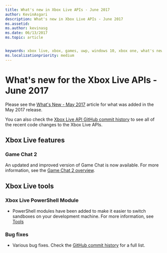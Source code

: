 ```yaml
---
title: What's new in Xbox Live APIs - June 2017
author: KevinAsgari
description: What's new in Xbox Live APIs - June 2017
ms.assetid: 
ms.author: kevinasg
ms.date: 06/13/2017
ms.topic: article


keywords: xbox live, xbox, games, uwp, windows 10, xbox one, what's new, june 2017
ms.localizationpriority: medium
---
```


# What's new for the Xbox Live APIs - June 2017

Please see the [What's New - May 2017](1705-whats-new.md) article for what was added in the May 2017 release.

You can also check the [Xbox Live API GitHub commit history](https://github.com/Microsoft/xbox-live-api/commits/master) to see all of the recent code changes to the Xbox Live APIs.

## Xbox Live features

### Game Chat 2

An updated and improved version of Game Chat is now available. For more information, see the [Game Chat 2 overview](../multiplayer/chat/game-chat-2-overview.md).

## Xbox Live tools

### Xbox Live PowerShell Module

* PowerShell modules have been added to make it easier to switch sandboxes on your development machine. For more information, see [Tools](../tools/tools.md)

### Bug fixes

* Various bug fixes. Check the [GitHub commit history](https://github.com/Microsoft/xbox-live-api/commits/master) for a full list.
